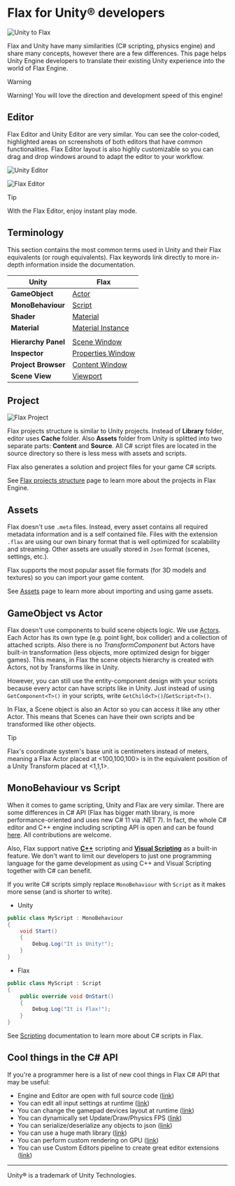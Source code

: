 # Flax for Unity® developers

![Unity to Flax](media/title.jpg)

Flax and Unity have many similarities (C# scripting, physics engine) and share many concepts, however there are a few differences. This page helps Unity Engine developers to translate their existing Unity experience into the world of Flax Engine.

> [!Warning]
> Warning! You will love the direction and development speed of this engine!

## Editor

Flax Editor and Unity Editor are very similar. You can see the color-coded, highlighted areas on screenshots of both editors that have common functionalities. Flax Editor layout is also highly customizable so you can drag and drop windows around to adapt the editor to your workflow.

![Unity Editor](media/unity-layout.png)

![Flax Editor](../media/flax-layout.png)

> [!Tip]
> With the Flax Editor, enjoy instant play mode.

## Terminology

This section contains the most common terms used in Unity and their Flax equivalents (or rough equivalents). Flax keywords link directly to more in-depth information inside the documentation.

| Unity | Flax |
|--------|--------|
| **GameObject** | [Actor](../scenes/actors.md) |
| **MonoBehaviour** | [Script](../../scripting/index.md) |
| **Shader** | [Material](../../graphics/materials/index.md) |
| **Material** | [Material Instance](../../graphics/materials/instanced-materials/index.md) |
|||
| **Hierarchy Panel** | [Scene Window](../../editor/windows/scene-window.md) |
| **Inspector** | [Properties Window](../../editor/windows/properties-window.md) |
| **Project Browser** | [Content Window](../../editor/windows/content-window.md) |
| **Scene View** | [Viewport](../../editor/windows/viewport.md) |

## Project

![Flax Project](../media/project-structure.png)

Flax projects structure is similar to Unity projects. Instead of **Library** folder, editor uses **Cache** folder. Also **Assets** folder from Unity is splitted into two separate parts: **Content** and **Source**. All C# script files are located in the source directory so there is less mess with assets and scripts.

Flax also generates a solution and project files for your game C# scripts.

See [Flax projects structure](../project-structure.md) page to learn more about the projects in Flax Engine.

## Assets

Flax doesn't use `.meta` files. Instead, every asset contains all required metadata information and is a self contained file. Files with the extension `.flax` are using our own binary format that is well optimized for scalability and streaming. Other assets are usually stored in `Json` format (scenes, settings, etc.).

Flax supports the most popular asset file formats (for 3D models and textures) so you can import your game content.

See [Assets](../assets/index.md) page to learn more about importing and using game assets.

## GameObject vs Actor

Flax doesn't use components to build scene objects logic. We use [Actors](../scenes/actors.md). Each Actor has its own type (e.g. point light, box collider) and a collection of attached scripts. Also there is no *TransformComponent* but Actors have built-in transformation (less objects, more optimized design for bigger games). This means, in Flax the scene objects hierarchy is created with Actors, not by Transforms like in Unity.

However, you can still use the entity-component design with your scripts because every actor can have scripts like in Unity.
Just instead of using `GetComponent<T>()` in your scripts, write `GetChild<T>()`/`GetScript<T>()`.

In Flax, a Scene object is also an Actor so you can access it like any other Actor. This means that Scenes can have their own scripts and be transformed like other objects.

> [!Tip]
> Flax's coordinate system's base unit is centimeters instead of meters, meaning a Flax Actor placed at <100,100,100> is in the equivalent position of a Unity Transform placed at <1,1,1>.

## MonoBehaviour vs Script

When it comes to game scripting, Unity and Flax are very similar. There are some differences in C# API (Flax has bigger math library, is more performance-oriented and uses new C# 11 via .NET 7). In fact, the whole C# editor and C++ engine including scripting API is open and can be found [here](https://github.com/FlaxEngine/FlaxEngine). All contributions are welcome.

Also, Flax support native **[C++](../../scripting/cpp/index.md)** scripting and **[Visual Scripting](../../scripting/visual/index.md)** as a built-in feature. We don't want to limit our developers to just one programming language for the game development as using C\+\+ and Visual Scripting together with C# can benefit.

If you write C# scripts simply replace `MonoBehaviour` with `Script` as it makes more sense (and is shorter to write).

* Unity
```cs
public class MyScript : MonoBehaviour
{
	void Start()
	{
		Debug.Log("It is Unity!");
	}
}
```

* Flax
```cs
public class MyScript : Script
{
	public override void OnStart()
	{
		Debug.Log("It is Flax!");
	}
}
```

See [Scripting](../../scripting/index.md) documentation to learn more about C# scripts in Flax.

## Cool things in the C# API

If you're a programmer here is a list of new cool things in Flax C# API that may be useful:
* Engine and Editor are open with full source code ([link](https://github.com/FlaxEngine/FlaxEngine))
* You can edit all input settings at runtime ([link](https://docs.flaxengine.com/api/FlaxEngine.Input.html))
* You can change the gamepad devices layout at runtime ([link](https://docs.flaxengine.com/api/FlaxEngine.Gamepad.html))
* You can dynamically set Update/Draw/Physics FPS ([link](https://docs.flaxengine.com/api/FlaxEngine.Time.html))
* You can serialize/deserialize any objects to json ([link](https://docs.flaxengine.com/api/FlaxEngine.Json.JsonSerializer.html))
* You can use a huge math library ([link](https://github.com/FlaxEngine/FlaxEngine/tree/master/Source/Engine/Core/Math))
* You can perform custom rendering on GPU ([link](https://docs.flaxengine.com/api/FlaxEngine.RenderTask.html))
* You can use Custom Editors pipeline to create great editor extensions ([link](https://docs.flaxengine.com/manual/scripting/tutorials/custom-editor.html))

<hr>

Unity® is a trademark of Unity Technologies.
